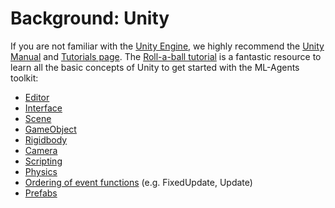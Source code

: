 # Background: Unity

If you are not familiar with the [Unity Engine](https://unity3d.com/unity), we
highly recommend the [Unity Manual](https://docs.unity3d.com/Manual/index.html)
and [Tutorials page](https://unity3d.com/learn/tutorials). The
[Roll-a-ball tutorial](https://unity3d.com/learn/tutorials/s/roll-ball-tutorial)
is a fantastic resource to learn all the basic concepts of Unity to get started
with the ML-Agents toolkit:

* [Editor](https://docs.unity3d.com/Manual/UsingTheEditor.html)
* [Interface](https://docs.unity3d.com/Manual/LearningtheInterface.html)
* [Scene](https://docs.unity3d.com/Manual/CreatingScenes.html)
* [GameObject](https://docs.unity3d.com/Manual/GameObjects.html)
* [Rigidbody](https://docs.unity3d.com/ScriptReference/Rigidbody.html)
* [Camera](https://docs.unity3d.com/Manual/Cameras.html)
* [Scripting](https://docs.unity3d.com/Manual/ScriptingSection.html)
* [Physics](https://docs.unity3d.com/Manual/PhysicsSection.html)
* [Ordering of event functions](https://docs.unity3d.com/Manual/ExecutionOrder.html)
  (e.g. FixedUpdate, Update)
* [Prefabs](https://docs.unity3d.com/Manual/Prefabs.html)

